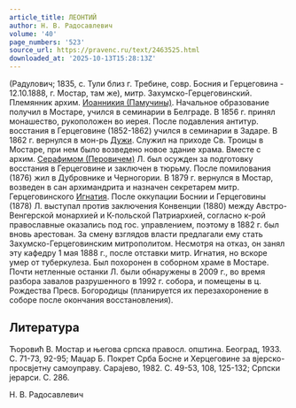 ```yaml
---
article_title: ЛЕОНТИЙ
author: Н. В. Радосавлевич
volume: '40'
page_numbers: '523'
source_url: https://pravenc.ru/text/2463525.html
downloaded_at: '2025-10-13T15:28:13Z'
---
```


(Радулович; 1835, с. Тули близ г. Требине, совр. Босния и Герцеговина - 12.10.1888, г. Мостар, там же), митр. Захумско-Герцеговинский. Племянник архим. [Иоанникия (Памучины)](<https://pravenc.ru/text/Иоанникия (Памучины).html>). Начальное образование получил в Мостаре, учился в семинарии в Белграде. В 1856 г. принял монашество, рукоположен во иерея. После подавления антитур. восстания в Герцеговине (1852-1862) учился в семинарии в Задаре. В 1862 г. вернулся в мон-рь [Дужи](https://pravenc.ru/text/Дужи.html). Служил на приходе Св. Троицы в Мостаре, при нем было возведено новое здание храма. Вместе с архим. [Серафимом (Перовичем)](<https://pravenc.ru/text/Серафимом (Перовичем).html>) Л. был осужден за подготовку восстания в Герцеговине и заключен в тюрьму. После помилования (1876) жил в Дубровнике и Черногории. В 1879 г. вернулся в Мостар, возведен в сан архимандрита и назначен секретарем митр. Герцеговинского [Игнатия](https://pravenc.ru/text/Игнатий.html). После оккупации Боснии и Герцеговины (1878) Л. выступал против заключения Конвенции (1880) между Австро-Венгерской монархией и К-польской Патриархией, согласно к-рой православные оказались под гос. управлением, поэтому в 1882 г. был вновь арестован. За смену взглядов власти предлагали ему стать Захумско-Герцеговинским митрополитом. Несмотря на отказ, он занял эту кафедру 1 мая 1888 г., после отставки митр. Игнатия, но вскоре умер от туберкулеза. Был похоронен в соборном храме в Мостаре. Почти нетленные останки Л. были обнаружены в 2009 г., во время разбора завалов разрушенного в 1992 г. собора, и помещены в ц. Рождества Пресв. Богородицы (планируется их перезахоронение в соборе после окончания восстановления).

## Литература

Ћоровић В. Мостар и његова српска правосл. општина. Београд, 1933. С. 71-73, 92-95; Маџар Б. Покрет Срба Босне и Херцеговине за вjерско-просвjетну самоуправу. Сараjево, 1982. С. 49-53, 108, 125-132; Српски jерарси. С. 286.

Н. В. Радосавлевич

